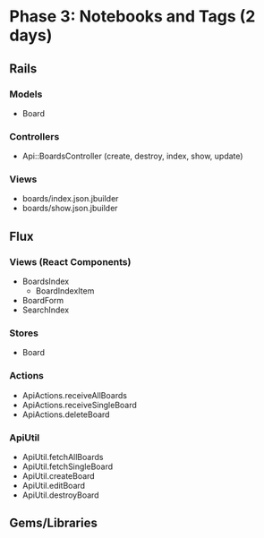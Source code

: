 # Phase 3: Notebooks and Tags (2 days)

## Rails
### Models
* Board

### Controllers
* Api::BoardsController (create, destroy, index, show, update)

### Views
* boards/index.json.jbuilder
* boards/show.json.jbuilder

## Flux
### Views (React Components)
* BoardsIndex
  - BoardIndexItem
* BoardForm
* SearchIndex

### Stores
* Board

### Actions
* ApiActions.receiveAllBoards
* ApiActions.receiveSingleBoard
* ApiActions.deleteBoard

### ApiUtil
* ApiUtil.fetchAllBoards
* ApiUtil.fetchSingleBoard
* ApiUtil.createBoard
* ApiUtil.editBoard
* ApiUtil.destroyBoard

## Gems/Libraries
